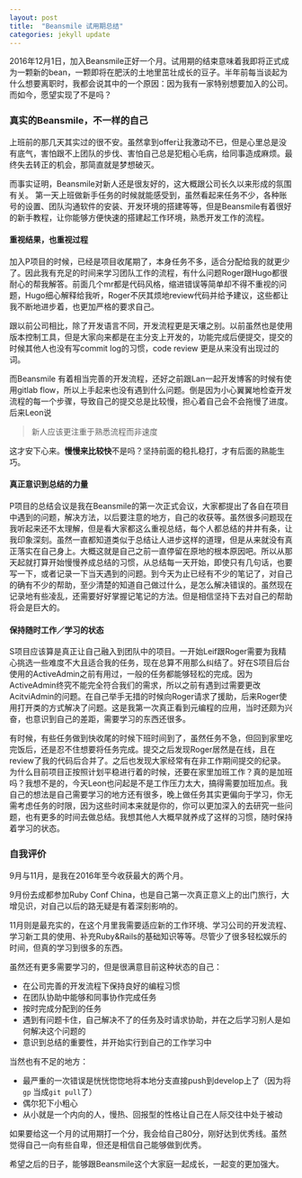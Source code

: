 ```yaml
---
layout: post
title:  "Beansmile 试用期总结"
categories: jekyll update
---
```

2016年12月1日，加入Beansmile正好一个月。试用期的结束意味着我即将正式成为一颗新的bean，一颗即将在肥沃的土地里茁壮成长的豆子。半年前每当谈起为什么想要离职时，我都会说其中的一个原因：因为我有一家特别想要加入的公司。而如今，愿望实现了不是吗？

 <!-- More --> 
 
### 真实的Beansmile，不一样的自己
上班前的那几天其实过的很不安。虽然拿到offer让我激动不已，但是心里总是没有底气，害怕跟不上团队的步伐、害怕自己总是犯粗心毛病，给同事造成麻烦。最终失去转正的机会，那简直就是梦想破灭。

而事实证明，Beansmile对新人还是很友好的，这大概跟公司长久以来形成的氛围有关。
第一天上班做新手任务的时候就能感受到，虽然看起来任务不少，各种账号的设置、团队沟通软件的安装、开发环境的搭建等等，但是Beansmile有着很好的新手教程，让你能够方便快速的搭建起工作环境，熟悉开发工作的流程。

#### 重视结果，也重视过程
加入P项目的时候，已经是项目收尾期了，本身任务不多，适合分配给我的就更少了。因此我有充足的时间来学习团队工作的流程，有什么问题Roger跟Hugo都很耐心的帮我解答。前面几个mr都是代码风格，缩进错误等简单却不得不重视的问题，Hugo细心解释给我听，Roger不厌其烦地review代码并给予建议，这些都让我不断地进步着，也更加严格的要求自己。
 
跟以前公司相比，除了开发语言不同，开发流程更是天壤之别。以前虽然也是使用版本控制工具，但是大家向来都是在主分支上开发的，功能完成后便提交，提交的时候其他人也没有写commit log的习惯，code review 更是从来没有出现过的词。

而Beansmile 有着相当完善的开发流程，还好之前跟Lan一起开发博客的时候有使用gitlab flow，所以上手起来也没有遇到什么问题。倒是因为小心翼翼地检查开发流程的每一个步骤，导致自己的提交总是比较慢，担心着自己会不会拖慢了进度。后来Leon说

>新人应该更注重于熟悉流程而非速度

这才安下心来。**慢慢来比较快**不是吗？坚持前面的稳扎稳打，才有后面的熟能生巧。

#### 真正意识到总结的力量
P项目的总结会议是我在Beansmile的第一次正式会议，大家都提出了各自在项目中遇到的问题，解决方法，以后要注意的地方，自己的收获等。虽然很多问题现在我听起来还不太理解，但是看大家都这么重视总结，每个人都总结的井井有条，让我印象深刻。虽然一直都知道类似于总结让人进步这样的道理，但是从来就没有真正落实在自己身上。大概这就是自己之前一直停留在原地的根本原因吧。所以从那天起就打算开始慢慢养成总结的习惯，从总结每一天开始，即使只有几句话，也要写一下，或者记录一下当天遇到的问题。到今天为止已经有不少的笔记了，对自己的确有不少的帮助，至少清楚的知道自己做过什么，是怎么解决错误的。虽然现在记录地有些凌乱，还需要好好掌握记笔记的方法。但是相信坚持下去对自己的帮助将会是巨大的。

#### 保持随时工作／学习的状态
S项目应该算是真正让自己融入到团队中的项目。一开始Leif跟Roger需要为我精心挑选一些难度不大且适合我的任务，现在总算不用那么纠结了。好在S项目后台使用的ActiveAdmin之前有用过，一般的任务都能够轻松的完成。因为ActiveAdmin终究不能完全符合我们的需求，所以之前有遇到过需要更改AcitviAdmin的问题。在自己举手无措的时候向Roger请求了援助，后来Roger使用打开类的方式解决了问题。这是我第一次真正看到元编程的应用，当时还颇为兴奋，也意识到自己的差距，需要学习的东西还很多。

有时候，有些任务做到快收尾的时候下班时间到了，虽然任务不急，但回到家里吃完饭后，还是忍不住想要将任务完成。提交之后发现Roger居然是在线，且在review了我的代码后合并了。之后也发现大家经常有在非工作期间提交的纪录。为什么目前项目正按照计划平稳进行着的时候，还要在家里加班工作？真的是加班吗？我想不是的，今天Leon也问起是不是工作压力太大，搞得需要加班加点。我自己的想法是自己需要学习的地方还有很多，晚上做任务其实更偏向于学习，你无需考虑任务的时限，因为这些时间本来就是你的，你可以更加深入的去研究一些问题，也有更多的时间去做总结。我想其他人大概早就养成了这样的习惯，随时保持着学习的状态。

### 自我评价
9月与11月，是我在2016年至今收获最大的两个月。

9月份去成都参加Ruby Conf China，也是自己第一次真正意义上的出门旅行，大增见识，对自己以后的路无疑是有着深刻影响的。

11月则是最充实的，在这个月里我需要适应新的工作环境、学习公司的开发流程、学习新工具的使用、补充Ruby&Rails的基础知识等等。尽管少了很多轻松娱乐的时间，但真的学习到很多的东西。

虽然还有更多需要学习的，但是很满意目前这种状态的自己：
* 在公司完善的开发流程下保持良好的编程习惯
* 在团队协助中能够和同事协作完成任务
* 按时完成分配到的任务
* 遇到有问题卡住，自己解决不了的任务及时请求协助，并在之后学习别人是如何解决这个问题的
* 意识到总结的重要性，并开始实行到自己的工作学习中

当然也有不足的地方：
* 最严重的一次错误是恍恍惚惚地将本地分支直接push到develop上了（因为将`gp` 当成`git pull`了）
* 偶尔犯下小粗心
* 从小就是一个内向的人，慢热、回报型的性格让自己在人际交往中处于被动

如果要给这一个月的试用期打一个分，我会给自己80分，刚好达到优秀线。虽然觉得自己一向有些自卑，但还是相信自己能够做到优秀。

希望之后的日子，能够跟Beansmile这个大家庭一起成长，一起变的更加强大。

